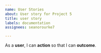 ```yaml
---
name: User Stories
about: User story for Project 5
title: user story
labels: documentation
assignees: seanorourke7

---
```


As a **user**, I can **action** so that I can **outcome**.
